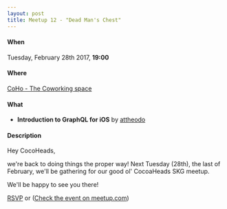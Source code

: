 ```yaml
---
layout: post
title: Meetup 12 - "Dead Man's Chest"
---
```


#### When
Tuesday, February 28th 2017, **19:00**

#### Where
[CoHo - The Coworking space](https://www.facebook.com/coho.gr)

#### What

* **Introduction to GraphQL for iOS** by [attheodo](https://twitter.com/attheodo)

#### Description
Hey CocoHeads,

we're back to doing things the proper way! Next Tuesday (28th), the last of February, we'll be gathering for our good ol' CocoaHeads SKG meetup.

We'll be happy to see you there!

<a href="http://www.meetup.com/CocoaHeadsSKG/events/237852681/" data-event="237852681" class="mu-rsvp-btn">RSVP</a> or
([Check the event on meetup.com](http://www.meetup.com/CocoaHeadsSKG/events/237852681/))
